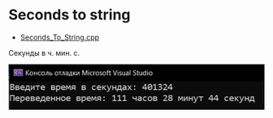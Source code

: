 # Seconds to string
* [Seconds_To_String.cpp](Seconds_To_String.cpp)
<p>Секунды в ч. мин. с.</p>
<img src="/images/Seconds_To_String.png">
